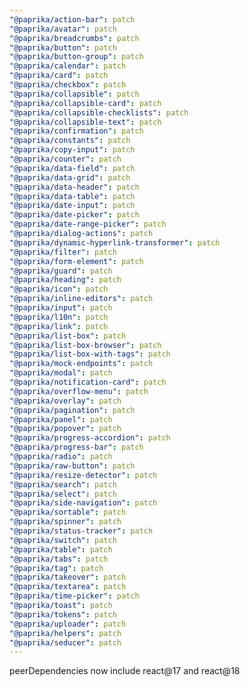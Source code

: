 ```yaml
---
"@paprika/action-bar": patch
"@paprika/avatar": patch
"@paprika/breadcrumbs": patch
"@paprika/button": patch
"@paprika/button-group": patch
"@paprika/calendar": patch
"@paprika/card": patch
"@paprika/checkbox": patch
"@paprika/collapsible": patch
"@paprika/collapsible-card": patch
"@paprika/collapsible-checklists": patch
"@paprika/collapsible-text": patch
"@paprika/confirmation": patch
"@paprika/constants": patch
"@paprika/copy-input": patch
"@paprika/counter": patch
"@paprika/data-field": patch
"@paprika/data-grid": patch
"@paprika/data-header": patch
"@paprika/data-table": patch
"@paprika/date-input": patch
"@paprika/date-picker": patch
"@paprika/date-range-picker": patch
"@paprika/dialog-actions": patch
"@paprika/dynamic-hyperlink-transformer": patch
"@paprika/filter": patch
"@paprika/form-element": patch
"@paprika/guard": patch
"@paprika/heading": patch
"@paprika/icon": patch
"@paprika/inline-editors": patch
"@paprika/input": patch
"@paprika/l10n": patch
"@paprika/link": patch
"@paprika/list-box": patch
"@paprika/list-box-browser": patch
"@paprika/list-box-with-tags": patch
"@paprika/mock-endpoints": patch
"@paprika/modal": patch
"@paprika/notification-card": patch
"@paprika/overflow-menu": patch
"@paprika/overlay": patch
"@paprika/pagination": patch
"@paprika/panel": patch
"@paprika/popover": patch
"@paprika/progress-accordion": patch
"@paprika/progress-bar": patch
"@paprika/radio": patch
"@paprika/raw-button": patch
"@paprika/resize-detector": patch
"@paprika/search": patch
"@paprika/select": patch
"@paprika/side-navigation": patch
"@paprika/sortable": patch
"@paprika/spinner": patch
"@paprika/status-tracker": patch
"@paprika/switch": patch
"@paprika/table": patch
"@paprika/tabs": patch
"@paprika/tag": patch
"@paprika/takeover": patch
"@paprika/textarea": patch
"@paprika/time-picker": patch
"@paprika/toast": patch
"@paprika/tokens": patch
"@paprika/uploader": patch
"@paprika/helpers": patch
"@paprika/seducer": patch
---
```


peerDependencies now include react@17 and react@18
